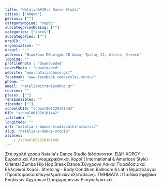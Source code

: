```yaml
---
title: "Natalia&#39;s Dance Studio"
cities: ["Αθήνα"]
perioxi: [""]
categoryNoSLug: "Χορός"
subcategoriesNoSLug: [""]
categories: ["xoros"]
subcategories: [""]
orgUID: ""
organisation: ""
orgurl: "-"
address: "Νικολάου Πλαστήρα 78 &amp; Τροίας 22, Athens, Greece"
logoimg: ""
profilePhoto : "downloaded"
coverPhoto : "downloaded"
website: "www.nataliadance.gr/"
facebook: "www.facebook.com/sxoles.xorou/"
phone: ""
email: "nataliamitraki@yahoo.gr"
courses: ""
places: [""]
rensponsibles: ""
zipcode: [""]
schoolsUID: "school061220181442"
UID: "school061220181442"
latitude: ""
longitude: ""
url: "natalia-s-dance-studio/athina/xoros/"
slug: "natalia-s-dance-studio"
aliases:
    - /school061220181442
---
```





Στη σχολή χορού Natalia&#39;s Dance Studiο διδάσκονται: ΕΙΔΗ ΧΟΡΟΥ : Eυρωπαικοί Λατινοαμερικάνικοι Χοροί ( International &amp; American Style) Oriental Zumba Hip Hop Break Dance Σύνχρονο Λαικοί Παραδοσιακοί Ελληνικοί Χοροί . Stretcing - Body Condition Ballroom &amp; Latin Bηματολόγια (Προετοιμασία επαγγελματικών εξετάσεων). ΤΜΗΜΑΤΑ : Παιδίκα Εφηβίκα Ενηλίκων Αρχάριων Προχωρημένων Επαγγελματικά .
